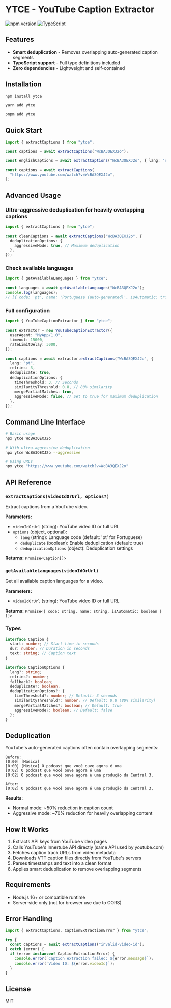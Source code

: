 # YTCE - YouTube Caption Extractor

[![npm version](https://badge.fury.io/js/yaytt.svg)](https://badge.fury.io/js/yaytt)
[![TypeScript](https://img.shields.io/badge/%3C%2F%3E-TypeScript-%230074c1.svg)](http://www.typescriptlang.org/)

## Features

- **Smart deduplication** - Removes overlapping auto-generated caption segments
- **TypeScript support** - Full type definitions included
- **Zero dependencies** - Lightweight and self-contained

## Installation

```bash
npm install ytce
```

```bash
yarn add ytce
```

```bash
pnpm add ytce
```

## Quick Start

```typescript
import { extractCaptions } from "ytce";

const captions = await extractCaptions("WcBA3QEXJ2o");

const englishCaptions = await extractCaptions("WcBA3QEXJ2o", { lang: "en" });

const captions = await extractCaptions(
  "https://www.youtube.com/watch?v=WcBA3QEXJ2o",
);
```

## Advanced Usage

### Ultra-aggressive deduplication for heavily overlapping captions

```typescript
import { extractCaptions } from "ytce";

const cleanCaptions = await extractCaptions("WcBA3QEXJ2o", {
  deduplicationOptions: {
    aggressiveMode: true, // Maximum deduplication
  },
});
```

### Check available languages

```typescript
import { getAvailableLanguages } from "ytce";

const languages = await getAvailableLanguages("WcBA3QEXJ2o");
console.log(languages);
// [{ code: 'pt', name: 'Portuguese (auto-generated)', isAutomatic: true }]
```

### Full configuration

```typescript
import { YouTubeCaptionExtractor } from "ytce";

const extractor = new YouTubeCaptionExtractor({
  userAgent: "MyApp/1.0",
  timeout: 15000,
  rateLimitDelay: 3000,
});

const captions = await extractor.extractCaptions("WcBA3QEXJ2o", {
  lang: "pt",
  retries: 3,
  deduplicate: true,
  deduplicationOptions: {
    timeThreshold: 3, // Seconds
    similarityThreshold: 0.8, // 80% similarity
    mergePartialMatches: true,
    aggressiveMode: false, // Set to true for maximum deduplication
  },
});
```

## Command Line Interface

```bash
# Basic usage
npx ytce WcBA3QEXJ2o

# With ultra-aggressive deduplication
npx ytce WcBA3QEXJ2o --aggressive

# Using URLs
npx ytce "https://www.youtube.com/watch?v=WcBA3QEXJ2o"
```

## API Reference

### `extractCaptions(videoIdOrUrl, options?)`

Extract captions from a YouTube video.

**Parameters:**

- `videoIdOrUrl` (string): YouTube video ID or full URL
- `options` (object, optional):
  - `lang` (string): Language code (default: 'pt' for Portuguese)
  - `deduplicate` (boolean): Enable deduplication (default: true)
  - `deduplicationOptions` (object): Deduplication settings

**Returns:** `Promise<Caption[]>`

### `getAvailableLanguages(videoIdOrUrl)`

Get all available caption languages for a video.

**Parameters:**

- `videoIdOrUrl` (string): YouTube video ID or full URL

**Returns:** `Promise<{ code: string, name: string, isAutomatic: boolean }[]>`

### Types

```typescript
interface Caption {
  start: number; // Start time in seconds
  dur: number; // Duration in seconds
  text: string; // Caption text
}

interface CaptionOptions {
  lang?: string;
  retries?: number;
  fallback?: boolean;
  deduplicate?: boolean;
  deduplicationOptions?: {
    timeThreshold?: number; // Default: 3 seconds
    similarityThreshold?: number; // Default: 0.8 (80% similarity)
    mergePartialMatches?: boolean; // Default: true
    aggressiveMode?: boolean; // Default: false
  };
}
```

## Deduplication

YouTube's auto-generated captions often contain overlapping segments:

```
Before:
[0:00] [Música]
[0:00] [Música] O podcast que você ouve agora é uma
[0:02] O podcast que você ouve agora é uma
[0:02] O podcast que você ouve agora é uma produção da Central 3.

After:
[0:02] O podcast que você ouve agora é uma produção da Central 3.
```

**Results:**

- Normal mode: ~50% reduction in caption count
- Aggressive mode: ~70% reduction for heavily overlapping content

## How It Works

1. Extracts API keys from YouTube video pages
2. Calls YouTube's Innertube API directly (same API used by youtube.com)
3. Fetches caption track URLs from video metadata
4. Downloads VTT caption files directly from YouTube's servers
5. Parses timestamps and text into a clean format
6. Applies smart deduplication to remove overlapping segments

## Requirements

- Node.js 16+ or compatible runtime
- Server-side only (not for browser use due to CORS)

## Error Handling

```typescript
import { extractCaptions, CaptionExtractionError } from "ytce";

try {
  const captions = await extractCaptions("invalid-video-id");
} catch (error) {
  if (error instanceof CaptionExtractionError) {
    console.error(`Caption extraction failed: ${error.message}`);
    console.error(`Video ID: ${error.videoId}`);
  }
}
```

## License

MIT
